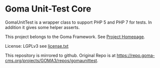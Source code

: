 Goma Unit-Test Core
=======

GomaUnitTest is a wrapper class to support PHP 5 and PHP 7 for tests. In addition it gives some helper asserts.

This project belongs to the Goma Framework. See [Project Homepage](https://goma-cms.org).

License: LGPLv3 see [license.txt](license.txt)

This repository is mirrored to github. Original Repo is at https://repo.goma-cms.org/projects/GOMA3/repos/gomaunittest.
